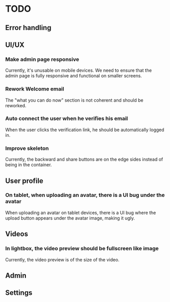 # TODO

## Error handling

## UI/UX

### Make admin page responsive

Currently, it's unusable on mobile devices. We need to ensure that the admin page is fully responsive and functional on smaller screens.

### Rework Welcome email

The "what you can do now" section is not coherent and should be reworked.

### Auto connect the user when he verifies his email

When the user clicks the verification link, he should be automatically logged in.

### Improve skeleton

Currently, the backward and share buttons are on the edge sides instead of being in the container.

## User profile

### On tablet, when uploading an avatar, there is a UI bug under the avatar

When uploading an avatar on tablet devices, there is a UI bug where the upload button appears under the avatar image, making it ugly.

## Videos

### In lightbox, the video preview should be fullscreen like image

Currently, the video preview is of the size of the video.

## Admin

## Settings
